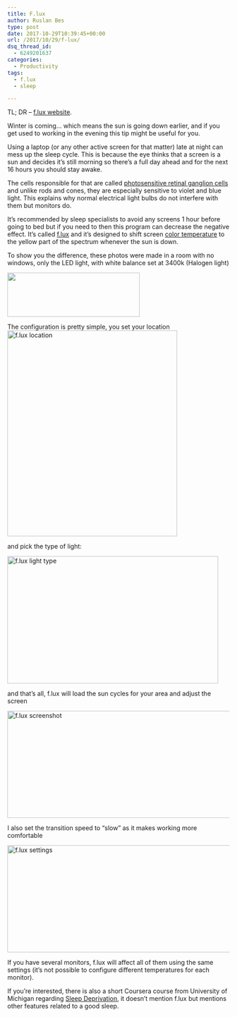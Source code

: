 ```yaml
---
title: F.lux
author: Ruslan Bes
type: post
date: 2017-10-29T10:39:45+00:00
url: /2017/10/29/f-lux/
dsq_thread_id:
  - 6249201637
categories:
  - Productivity
tags:
  - f.lux
  - sleep

---
```

TL; DR &#8211; [f.lux website][1].

Winter is coming&#8230; which means the sun is going down earlier, and if you get used to working in the evening this tip might be useful for you.

Using a laptop (or any other active screen for that matter) late at night can mess up the sleep cycle. This is because the eye thinks that a screen is a sun and decides it&#8217;s still morning so there&#8217;s a full day ahead and for the next 16 hours you should stay awake.

The cells responsible for that are called [photosensitive retinal ganglion cells][2] and unlike rods and cones, they are especially sensitive to violet and blue light. This explains why normal electrical light bulbs do not interfere with them but monitors do.

It&#8217;s recommended by sleep specialists to avoid any screens 1 hour before going to bed but if you need to then this program can decrease the negative effect. It&#8217;s called [f.lux][1] and it&#8217;s designed to shift screen [color temperature][3] to the yellow part of the spectrum whenever the sun is down.

To show you the difference, these photos were made in a room with no windows, only the LED light, with white balance set at 3400k (Halogen light)

[<img loading="lazy" class="aligncenter size-medium wp-image-968" src="https://i0.wp.com/ruslanbes.com/devblog/rbes-content/uploads/2017/10/fluxcomparison2-1-300x100.jpg?resize=300%2C100&#038;ssl=1" alt="" width="300" height="100" srcset="https://i0.wp.com/devblog.ruslanbes.com/rbes-content/uploads/2017/10/fluxcomparison2-1.jpg?resize=300%2C100&ssl=1 300w, https://i0.wp.com/devblog.ruslanbes.com/rbes-content/uploads/2017/10/fluxcomparison2-1.jpg?resize=768%2C255&ssl=1 768w, https://i0.wp.com/devblog.ruslanbes.com/rbes-content/uploads/2017/10/fluxcomparison2-1.jpg?resize=1200%2C398&ssl=1 1200w, https://i0.wp.com/devblog.ruslanbes.com/rbes-content/uploads/2017/10/fluxcomparison2-1.jpg?w=2000&ssl=1 2000w, https://i0.wp.com/devblog.ruslanbes.com/rbes-content/uploads/2017/10/fluxcomparison2-1.jpg?w=1410&ssl=1 1410w" sizes="(max-width: 300px) 100vw, 300px" data-recalc-dims="1" />][4]

The configuration is pretty simple, you set your location  
<img loading="lazy" class="aligncenter wp-image-954 size-full" src="https://i0.wp.com/ruslanbes.com/devblog/rbes-content/uploads/2017/10/flux-location.png?resize=385%2C467&#038;ssl=1" alt="f.lux location" width="385" height="467" srcset="https://i1.wp.com/devblog.ruslanbes.com/rbes-content/uploads/2017/10/flux-location.png?w=385&ssl=1 385w, https://i1.wp.com/devblog.ruslanbes.com/rbes-content/uploads/2017/10/flux-location.png?resize=247%2C300&ssl=1 247w" sizes="(max-width: 385px) 100vw, 385px" data-recalc-dims="1" /> 

and pick the type of light:

<img loading="lazy" class="aligncenter size-full wp-image-956" src="https://i1.wp.com/ruslanbes.com/devblog/rbes-content/uploads/2017/10/flux-lighttype.png?resize=478%2C289&#038;ssl=1" alt="f.lux light type" width="478" height="289" srcset="https://i0.wp.com/devblog.ruslanbes.com/rbes-content/uploads/2017/10/flux-lighttype.png?w=478&ssl=1 478w, https://i0.wp.com/devblog.ruslanbes.com/rbes-content/uploads/2017/10/flux-lighttype.png?resize=300%2C181&ssl=1 300w" sizes="(max-width: 478px) 100vw, 478px" data-recalc-dims="1" /> 

and that&#8217;s all, f.lux will load the sun cycles for your area and adjust the screen

<img loading="lazy" class="aligncenter size-full wp-image-957" src="https://i2.wp.com/ruslanbes.com/devblog/rbes-content/uploads/2017/10/flux-screen.png?resize=554%2C243&#038;ssl=1" alt="f.lux screenshot" width="554" height="243" srcset="https://i0.wp.com/devblog.ruslanbes.com/rbes-content/uploads/2017/10/flux-screen.png?w=554&ssl=1 554w, https://i0.wp.com/devblog.ruslanbes.com/rbes-content/uploads/2017/10/flux-screen.png?resize=300%2C132&ssl=1 300w" sizes="(max-width: 554px) 100vw, 554px" data-recalc-dims="1" /> 

I also set the transition speed to &#8220;slow&#8221; as it makes working more comfortable

<img loading="lazy" class="aligncenter size-full wp-image-958" src="https://i2.wp.com/ruslanbes.com/devblog/rbes-content/uploads/2017/10/flux-settings.png?resize=554%2C243&#038;ssl=1" alt="f.lux settings" width="554" height="243" srcset="https://i0.wp.com/devblog.ruslanbes.com/rbes-content/uploads/2017/10/flux-settings.png?w=554&ssl=1 554w, https://i0.wp.com/devblog.ruslanbes.com/rbes-content/uploads/2017/10/flux-settings.png?resize=300%2C132&ssl=1 300w" sizes="(max-width: 554px) 100vw, 554px" data-recalc-dims="1" /> 

If you have several monitors, f.lux will affect all of them using the same settings (it&#8217;s not possible to configure different temperatures for each monitor).

If you&#8217;re interested, there is also a short Coursera course from University of Michigan regarding [Sleep Deprivation][5], it doesn&#8217;t mention f.lux but mentions other features related to a good sleep.

 [1]: https://justgetflux.com/
 [2]: https://en.wikipedia.org/wiki/Intrinsically_photosensitive_retinal_ganglion_cells
 [3]: https://en.wikipedia.org/wiki/Color_temperature
 [4]: https://i0.wp.com/ruslanbes.com/devblog/rbes-content/uploads/2017/10/fluxcomparison2-1.jpg?ssl=1
 [5]: https://www.coursera.org/learn/sleepdeprivation